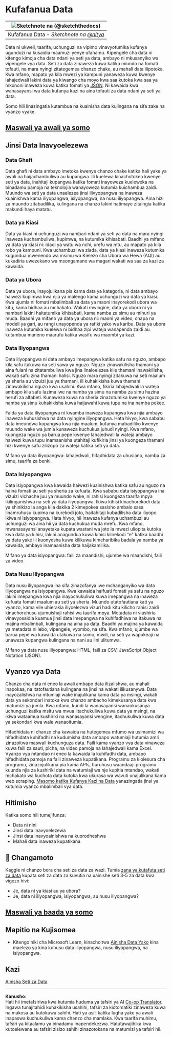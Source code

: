 <!--
CO_OP_TRANSLATOR_METADATA:
{
  "original_hash": "1228edf3572afca7d7cdcd938b6b4984",
  "translation_date": "2025-09-05T06:36:35+00:00",
  "source_file": "1-Introduction/03-defining-data/README.md",
  "language_code": "sw"
}
-->
# Kufafanua Data

|![ Sketchnote na [(@sketchthedocs)](https://sketchthedocs.dev) ](../../sketchnotes/03-DefiningData.png)|
|:---:|
|Kufafanua Data - _Sketchnote na [@nitya](https://twitter.com/nitya)_ |

Data ni ukweli, taarifa, uchunguzi na vipimo vinavyotumika kufanya ugunduzi na kusaidia maamuzi yenye ufahamu. Kipengele cha data ni kitengo kimoja cha data ndani ya seti ya data, ambayo ni mkusanyiko wa vipengele vya data. Seti za data zinaweza kuwa katika miundo na fomati tofauti, na mara nyingi zitategemea chanzo chake, au mahali data ilipotoka. Kwa mfano, mapato ya kila mwezi ya kampuni yanaweza kuwa kwenye lahajedwali lakini data ya kiwango cha moyo kwa saa kutoka kwa saa ya mkononi inaweza kuwa katika fomati ya [JSON](https://stackoverflow.com/a/383699). Ni kawaida kwa wanasayansi wa data kufanya kazi na aina tofauti za data ndani ya seti ya data.

Somo hili linazingatia kutambua na kuainisha data kulingana na sifa zake na vyanzo vyake.

## [Maswali ya awali ya somo](https://purple-hill-04aebfb03.1.azurestaticapps.net/quiz/4)

## Jinsi Data Inavyoelezewa

### Data Ghafi
Data ghafi ni data ambayo imetoka kwenye chanzo chake katika hali yake ya awali na haijachambuliwa au kupangwa. Ili kuelewa kinachotokea kwenye seti ya data, inahitaji kupangwa katika fomati inayoweza kueleweka na binadamu pamoja na teknolojia wanayoweza kutumia kuichambua zaidi. Muundo wa seti ya data unaelezea jinsi ilivyopangwa na inaweza kuainishwa kama iliyopangwa, isiyopangwa, na nusu iliyopangwa. Aina hizi za muundo zitabadilika, kulingana na chanzo lakini hatimaye zitaingia katika makundi haya matatu.

### Data ya Kiasi
Data ya kiasi ni uchunguzi wa nambari ndani ya seti ya data na mara nyingi inaweza kuchambuliwa, kupimwa, na kutumika kihisabati. Baadhi ya mifano ya data ya kiasi ni: idadi ya watu wa nchi, urefu wa mtu, au mapato ya kila robo ya kampuni. Kwa uchambuzi wa ziada, data ya kiasi inaweza kutumika kugundua mwenendo wa msimu wa Kielezo cha Ubora wa Hewa (AQI) au kukadiria uwezekano wa msongamano wa magari wakati wa saa za kazi za kawaida.

### Data ya Ubora
Data ya ubora, inayojulikana pia kama data ya kategoria, ni data ambayo haiwezi kupimwa kwa njia ya malengo kama uchunguzi wa data ya kiasi. Kwa ujumla ni fomati mbalimbali za data ya maoni inayorekodi ubora wa kitu, kama bidhaa au mchakato. Wakati mwingine, data ya ubora ni ya nambari lakini haitatumika kihisabati, kama namba za simu au mihuri ya muda. Baadhi ya mifano ya data ya ubora ni: maoni ya video, chapa na modeli ya gari, au rangi unayopenda ya rafiki yako wa karibu. Data ya ubora inaweza kutumika kuelewa ni bidhaa zipi wateja wanapenda zaidi au kutambua maneno maarufu katika wasifu wa maombi ya kazi.

### Data Iliyopangwa
Data iliyopangwa ni data ambayo imepangwa katika safu na nguzo, ambapo kila safu itakuwa na seti sawa ya nguzo. Nguzo zinawakilisha thamani ya aina fulani na zitatambuliwa kwa jina linaloelezea kile thamani inawakilisha, wakati safu zina thamani halisi. Nguzo mara nyingi zitakuwa na seti maalum ya sheria au vizuizi juu ya thamani, ili kuhakikisha kuwa thamani zinawakilisha nguzo kwa usahihi. Kwa mfano, fikiria lahajedwali la wateja ambapo kila safu lazima iwe na namba ya simu na namba za simu hazina herufi za alfabeti. Kunaweza kuwa na sheria zinazotumika kwenye nguzo ya namba ya simu kuhakikisha kuwa haijawahi kuwa tupu na ina namba pekee.

Faida ya data iliyopangwa ni kwamba inaweza kupangwa kwa njia ambayo inaweza kuhusishwa na data nyingine iliyopangwa. Hata hivyo, kwa sababu data imeundwa kupangwa kwa njia maalum, kufanya mabadiliko kwenye muundo wake wa jumla kunaweza kuchukua juhudi nyingi. Kwa mfano, kuongeza nguzo ya barua pepe kwenye lahajedwali la wateja ambayo haiwezi kuwa tupu inamaanisha utahitaji kufikiria jinsi ya kuongeza thamani hizi kwenye safu zilizopo za wateja katika seti ya data.

Mifano ya data iliyopangwa: lahajedwali, hifadhidata za uhusiano, namba za simu, taarifa za benki.

### Data Isiyopangwa
Data isiyopangwa kwa kawaida haiwezi kuainishwa katika safu au nguzo na haina fomati au seti ya sheria za kufuata. Kwa sababu data isiyopangwa ina vizuizi vichache juu ya muundo wake, ni rahisi kuongeza taarifa mpya ikilinganishwa na seti ya data iliyopangwa. Ikiwa kihisi kinachorekodi data ya shinikizo la anga kila dakika 2 kimepokea sasisho ambalo sasa linamruhusu kupima na kurekodi joto, haitahitaji kubadilisha data iliyopo ikiwa ni isiyopangwa. Hata hivyo, hii inaweza kufanya uchambuzi au uchunguzi wa aina hii ya data kuchukua muda mrefu. Kwa mfano, mwanasayansi anayetaka kupata wastani wa joto la mwezi uliopita kutoka kwa data ya kihisi, lakini anagundua kuwa kihisi kilirekodi "e" katika baadhi ya data yake ili kuonyesha kuwa kilikuwa kimeharibika badala ya namba ya kawaida, ambayo inamaanisha data haijakamilika.

Mifano ya data isiyopangwa: faili za maandishi, ujumbe wa maandishi, faili za video.

### Data Nusu Iliyopangwa
Data nusu iliyopangwa ina sifa zinazofanya iwe mchanganyiko wa data iliyopangwa na isiyopangwa. Kwa kawaida haifuati fomati ya safu na nguzo lakini imepangwa kwa njia inayochukuliwa kuwa imepangwa na inaweza kufuata fomati maalum au seti ya sheria. Muundo utatofautiana kati ya vyanzo, kama vile uhierakia iliyoelezwa vizuri hadi kitu kilicho rahisi zaidi kinachoruhusu ujumuishaji rahisi wa taarifa mpya. Metadata ni viashiria vinavyosaidia kuamua jinsi data imepangwa na kuhifadhiwa na itakuwa na majina mbalimbali, kulingana na aina ya data. Baadhi ya majina ya kawaida ya metadata ni lebo, vipengele, vyombo, na sifa. Kwa mfano, ujumbe wa barua pepe wa kawaida utakuwa na somo, mwili, na seti ya wapokeaji na unaweza kupangwa kulingana na nani au lini ulitumwa.

Mifano ya data nusu iliyopangwa: HTML, faili za CSV, JavaScript Object Notation (JSON).

## Vyanzo vya Data

Chanzo cha data ni eneo la awali ambapo data ilizalishwa, au mahali inapokaa, na itatofautiana kulingana na jinsi na wakati ilikusanywa. Data inayozalishwa na mtumiaji wake inajulikana kama data ya msingi, wakati data ya sekondari inatoka kwa chanzo ambacho kimekusanya data kwa matumizi ya jumla. Kwa mfano, kundi la wanasayansi wanaokusanya uchunguzi katika msitu wa mvua litachukuliwa kuwa data ya msingi, na ikiwa wataamua kushiriki na wanasayansi wengine, itachukuliwa kuwa data ya sekondari kwa wale wanaoitumia.

Hifadhidata ni chanzo cha kawaida na hutegemea mfumo wa usimamizi wa hifadhidata kuhifadhi na kudumisha data ambapo watumiaji hutumia amri zinazoitwa maswali kuchunguza data. Faili kama vyanzo vya data vinaweza kuwa faili za sauti, picha, na video pamoja na lahajedwali kama Excel. Vyanzo vya mtandao ni eneo la kawaida la kuhifadhi data, ambapo hifadhidata pamoja na faili zinaweza kupatikana. Programu za kiolesura cha programu, zinazojulikana pia kama APIs, huruhusu waandaaji programu kuunda njia za kushiriki data na watumiaji wa nje kupitia mtandao, wakati mchakato wa kuchota data kutoka kwa ukurasa wa wavuti unajulikana kama web scraping. [Masomo katika Kufanya Kazi na Data](../../../../../../../../../2-Working-With-Data) yanazingatia jinsi ya kutumia vyanzo mbalimbali vya data.

## Hitimisho

Katika somo hili tumejifunza:

- Data ni nini
- Jinsi data inavyoelezewa
- Jinsi data inavyoainishwa na kuorodheshwa
- Mahali data inaweza kupatikana

## 🚀 Changamoto

Kaggle ni chanzo bora cha seti za data za wazi. Tumia [zana ya kutafuta seti za data](https://www.kaggle.com/datasets) kupata seti za data za kuvutia na uainishe seti 3-5 za data kwa vigezo hivi:

- Je, data ni ya kiasi au ya ubora?
- Je, data ni iliyopangwa, isiyopangwa, au nusu iliyopangwa?

## [Maswali ya baada ya somo](https://ff-quizzes.netlify.app/en/ds/)

## Mapitio na Kujisomea

- Kitengo hiki cha Microsoft Learn, kinachoitwa [Ainisha Data Yako](https://docs.microsoft.com/en-us/learn/modules/choose-storage-approach-in-azure/2-classify-data) kina maelezo ya kina kuhusu data iliyopangwa, nusu iliyopangwa, na isiyopangwa.

## Kazi

[Ainisha Seti za Data](assignment.md)

---

**Kanusho**:  
Hati hii imetafsiriwa kwa kutumia huduma ya tafsiri ya AI [Co-op Translator](https://github.com/Azure/co-op-translator). Ingawa tunajitahidi kuhakikisha usahihi, tafsiri za kiotomatiki zinaweza kuwa na makosa au kutokuwa sahihi. Hati ya asili katika lugha yake ya awali inapaswa kuchukuliwa kama chanzo cha mamlaka. Kwa taarifa muhimu, tafsiri ya kitaalamu ya binadamu inapendekezwa. Hatutawajibika kwa kutoelewana au tafsiri zisizo sahihi zinazotokana na matumizi ya tafsiri hii.